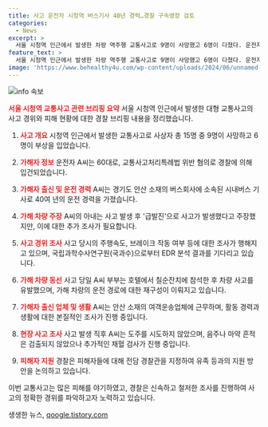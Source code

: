 ```yaml
---
title: 사고 운전자 시청역 버스기사 40년 경력…경찰 구속영장 검토
categories:
  - News
excerpt: >
  서울 시청역 인근에서 발생한 차량 역주행 교통사고로 9명이 사망했고 6명이 다쳤다. 운전자는 경기도 소재의 버스 기사로 확인됐으며, 사고 당시 주변에 급발진 주장이 있었지만 경찰은 확인 중이다. 사고 원인과 운전자의 행동 등을 조사 중이며, 사건 관계인과 목격자 진술, CCTV 등을 토대로 사고 상황을 재구성 중이다. 150자 요약 문을 작성해 주세요. 
feature_text: >
  서울 시청역 인근에서 발생한 차량 역주행 교통사고로 9명이 사망했고 6명이 다쳤다. 운전자는 경기도 소재의 버스 기사로 확인됐으며, 사고 당시 주변에 급발진 주장이 있었지만 경찰은 확인 중이다. 사고 원인과 운전자의 행동 등을 조사 중이며, 사건 관계인과 목격자 진술, CCTV 등을 토대로 사고 상황을 재구성 중이다. 150자 요약 문을 작성해 주세요. 
image: 'https://www.behealthy4u.com/wp-content/uploads/2024/06/unnamed-file.png'
---
```


<p><img src="https://www.behealthy4u.com/wp-content/uploads/2024/06/unnamed-file.png" alt="info 속보" /></p>

<p><b><span style="color: #ee2323;">서울 시청역 교통사고 관련 브리핑 요약</span></b>
서울 시청역 인근에서 발생한 대형 교통사고의 사고 경위와 피해 현황에 대한 경찰 브리핑 내용을 정리했습니다.</p>

<ol>
<li><p><b><span style="color: #ee2323;">사고 개요</span></b>
시청역 인근에서 발생한 교통사고로 사상자 총 15명 중 9명이 사망하고 6명이 부상을 입었습니다.</p></li>
<li><p><b><span style="color: #ee2323;">가해자 정보</span></b>
운전자 A씨는 60대로, 교통사고처리특례법 위반 혐의로 경찰에 의해 입건되었습니다.</p></li>
<li><p><b><span style="color: #ee2323;">가해자 출신 및 운전 경력</span></b>
A씨는 경기도 안산 소재의 버스회사에 소속된 시내버스 기사로 40여 년의 운전 경력을 가졌습니다.</p></li>
<li><p><b><span style="color: #ee2323;">가해 차량 주장</span></b>
A씨의 아내는 사고 발생 후 '급발진'으로 사고가 발생했다고 주장했지만, 이에 대한 추가 조사가 필요합니다.</p></li>
<li><p><b><span style="color: #ee2323;">사고 경위 조사</span></b>
사고 당시의 주행속도, 브레이크 작동 여부 등에 대한 조사가 행해지고 있으며, 국립과학수사연구원(국과수)으로부터 EDR 분석 결과를 기다리고 있습니다.</p></li>
<li><p><b><span style="color: #ee2323;">가해 차량 동선</span></b>
사고 당일 A씨 부부는 호텔에서 칠순잔치에 참석한 후 차량 사고를 유발했으며, 가해 차량의 운전 경로에 대한 재구성이 이뤄지고 있습니다.</p></li>
<li><p><b><span style="color: #ee2323;">가해자 출신 업체 및 생활</span></b>
A씨는 안산 소재의 여객운송업체에 근무하며, 활동 경력과 생활에 대한 본질적인 조사가 진행 중입니다.</p></li>
<li><p><b><span style="color: #ee2323;">현장 사고 조사</span></b>
사고 발생 직후 A씨는 도주를 시도하지 않았으며, 음주나 마약 흔적은 검출되지 않았으나 추가적인 채혈 검사가 진행 중입니다.</p></li>
<li><p><b><span style="color: #ee2323;">피해자 지원</span></b>
경찰은 피해자들에 대해 전담 경찰관을 지정하여 유족 등과의 지원 방안을 논의하고 있습니다.</p></li>
</ol>

<p>이번 교통사고는 많은 피해를 야기하였고, 경찰은 신속하고 철저한 조사를 진행하여 사고의 정확한 경위를 파악하고자 노력하고 있습니다.</p>
생생한 뉴스, <a href="https://qoogle.tistory.com" rel="dofollow">qoogle.tistory.com</a>


